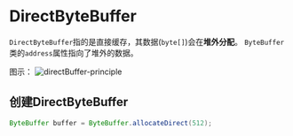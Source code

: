 # DirectByteBuffer
`DirectByteBuffer`指的是直接缓存，其数据(`byte[]`)会在**堆外分配**。
`ByteBuffer`类的`address`属性指向了堆外的数据。

图示：
![directBuffer-principle](/assets/directBuffer-principle.png)

## 创建DirectByteBuffer
```java
ByteBuffer buffer = ByteBuffer.allocateDirect(512);
```
